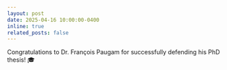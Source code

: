 ```yaml
---
layout: post
date: 2025-04-16 10:00:00-0400
inline: true
related_posts: false
---
```


Congratulations to Dr. François Paugam for successfully defending his PhD thesis! :mortar_board:
